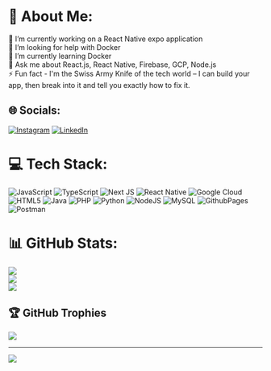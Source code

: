# 💫 About Me:
🔭 I’m currently working on a React Native expo application<br>🤝 I’m looking for help with Docker<br>🌱 I’m currently learning Docker<br>💬 Ask me about React.js, React Native, Firebase, GCP, Node.js<br>⚡ Fun fact - I'm the Swiss Army Knife of the tech world – I can build your app, then break into it and tell you exactly how to fix it.


## 🌐 Socials:
[![Instagram](https://img.shields.io/badge/Instagram-%23E4405F.svg?logo=Instagram&logoColor=white)](https://instagram.com/gauravchadhry) [![LinkedIn](https://img.shields.io/badge/LinkedIn-%230077B5.svg?logo=linkedin&logoColor=white)](https://www.linkedin.com/in/gauravchadhry/) 

# 💻 Tech Stack:
![JavaScript](https://img.shields.io/badge/javascript-%23323330.svg?style=for-the-badge&logo=javascript&logoColor=%23F7DF1E) ![TypeScript](https://img.shields.io/badge/typescript-%23007ACC.svg?style=for-the-badge&logo=typescript&logoColor=white) ![Next JS](https://img.shields.io/badge/Next-black?style=for-the-badge&logo=next.js&logoColor=white) ![React Native](https://img.shields.io/badge/react_native-%2320232a.svg?style=for-the-badge&logo=react&logoColor=%2361DAFB) ![Google Cloud](https://img.shields.io/badge/GoogleCloud-%234285F4.svg?style=for-the-badge&logo=google-cloud&logoColor=white) ![HTML5](https://img.shields.io/badge/html5-%23E34F26.svg?style=for-the-badge&logo=html5&logoColor=white) ![Java](https://img.shields.io/badge/java-%23ED8B00.svg?style=for-the-badge&logo=openjdk&logoColor=white) ![PHP](https://img.shields.io/badge/php-%23777BB4.svg?style=for-the-badge&logo=php&logoColor=white) ![Python](https://img.shields.io/badge/python-3670A0?style=for-the-badge&logo=python&logoColor=ffdd54) ![NodeJS](https://img.shields.io/badge/node.js-6DA55F?style=for-the-badge&logo=node.js&logoColor=white) ![MySQL](https://img.shields.io/badge/mysql-4479A1.svg?style=for-the-badge&logo=mysql&logoColor=white) ![GithubPages](https://img.shields.io/badge/github%20pages-121013?style=for-the-badge&logo=github&logoColor=white) ![Postman](https://img.shields.io/badge/Postman-FF6C37?style=for-the-badge&logo=postman&logoColor=white)
# 📊 GitHub Stats:
![](https://github-readme-stats.vercel.app/api?username=gaurav-1302&theme=ambient_gradient&hide_border=false&include_all_commits=true&count_private=true)<br/>
![](https://github-readme-streak-stats.herokuapp.com/?user=gaurav-1302&theme=ambient_gradient&hide_border=false)<br/>
![](https://github-readme-stats.vercel.app/api/top-langs/?username=gaurav-1302&theme=ambient_gradient&hide_border=false&include_all_commits=true&count_private=true&layout=compact)

## 🏆 GitHub Trophies
![](https://github-profile-trophy.vercel.app/?username=gaurav-1302&theme=radical&no-frame=false&no-bg=true&margin-w=4)

---
[![](https://visitcount.itsvg.in/api?id=gaurav-1302&icon=0&color=0)](https://visitcount.itsvg.in)
